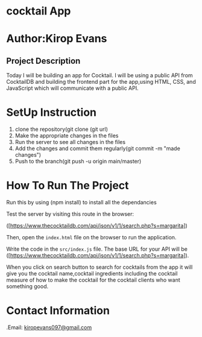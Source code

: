 # cocktail App

# Author:Kirop Evans 

## Project Description 

Today I will be building an app for Cocktail. I will be
using a public API  from CocktailDB and building the frontend part for the app,using HTML, CSS, and JavaScript which will communicate with a public API.

# SetUp Instruction
1. clone the repository(git clone (git url)
2. Make the appropriate changes in the files
3. Run the server to see all changes in the files
4. Add the changes and commit them regularly(git commit -m "made changes")
5. Push to the branch(git push -u origin main/master)



# How To Run The Project
Run this by  using (npm install) to install all the dependancies

Test the server by visiting this route in the browser:

([https://www.thecocktaildb.com/api/json/v1/1/search.php?s=margarita])

Then, open the `index.html` file on the browser to run the application.

Write the code in the `src/index.js` file. The base URL for your API will be
([https://www.thecocktaildb.com/api/json/v1/1/search.php?s=margarita]).

When you click on search button to search for cocktails from the app  it will give you the cocktail name,cocktail ingredients including the cocktail measure of how to make the cocktail for the cocktail clients who want something good.


# Contact Information
.Email: kiropevans097@gmail.com